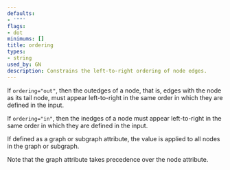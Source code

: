 ```yaml
---
defaults:
- '""'
flags:
- dot
minimums: []
title: ordering
types:
- string
used_by: GN
description: Constrains the left-to-right ordering of node edges.
---
```

If `ordering="out"`, then the outedges of a node, that is, edges with the
node as its tail node, must appear left-to-right in the same order in which
they are defined in the input.

If `ordering="in"`, then the inedges of a node must appear
left-to-right in the same order in which they are defined in the input.

If defined as a graph or subgraph attribute, the value is applied to all
nodes in the graph or subgraph.

Note that the graph attribute takes precedence over the node attribute.
